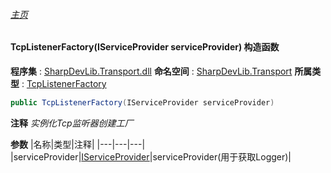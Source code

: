 ###### [主页](./Index.md "主页")
#### TcpListenerFactory(IServiceProvider serviceProvider) 构造函数
**程序集** : [SharpDevLib.Transport.dll](./SharpDevLib.Transport.assembly.md "SharpDevLib.Transport.dll")
**命名空间** : [SharpDevLib.Transport](./SharpDevLib.Transport.namespace.md "SharpDevLib.Transport")
**所属类型** : [TcpListenerFactory](./SharpDevLib.Transport.TcpListenerFactory.md "TcpListenerFactory")
``` csharp
public TcpListenerFactory(IServiceProvider serviceProvider)
```
**注释**
*实例化Tcp监听器创建工厂*

**参数**
|名称|类型|注释|
|---|---|---|
|serviceProvider|[IServiceProvider](https://learn.microsoft.com/en-us/dotnet/api/system.iserviceprovider "IServiceProvider")|serviceProvider(用于获取Logger)|

